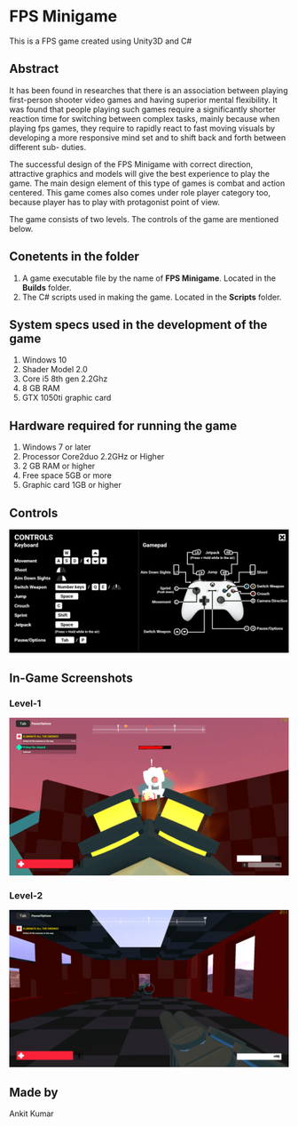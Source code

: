 # FPS Minigame
This is a FPS game created using Unity3D and C# 


## Abstract 
It has been found in researches that there is an association between playing first-person
shooter video games and having superior mental flexibility. It was found that people playing
such games require a significantly shorter reaction time for switching between complex tasks,
mainly because when playing fps games, they require to rapidly react to fast moving visuals
by developing a more responsive mind set and to shift back and forth between different sub-
duties.

The successful design of the FPS Minigame with correct direction, attractive graphics and models
will give the best experience to play the game. The main design element of this type of games is combat and action centered. This game
comes also comes under role player category too, because player has to play with protagonist point of view.

The game consists of two levels. The controls of the game are mentioned below.


## Conetents in the folder
1. A game executable file by the name of **FPS Minigame**. Located in the **Builds** folder.
2. The C# scripts used in making the game. Located in the **Scripts** folder.


## System specs used in the development of the game
1. Windows 10
2. Shader Model 2.0
3. Core i5 8th gen 2.2Ghz
4. 8 GB RAM
5. GTX 1050ti graphic card


## Hardware required for running the game
1. Windows 7 or later
2. Processor Core2duo 2.2GHz or Higher
3. 2 GB RAM or higher
4. Free space 5GB or more
5. Graphic card 1GB or higher


## Controls

![](images/intro.png)


## In-Game Screenshots

### Level-1
![](images/scene2.png)

### Level-2
![](images/scene3.png)


## Made by
Ankit Kumar

